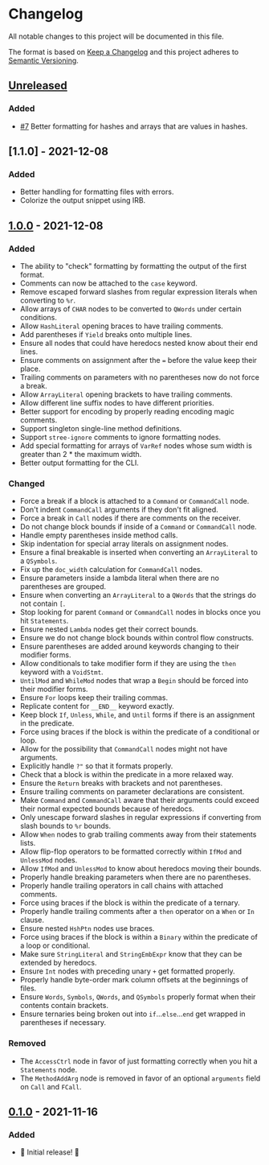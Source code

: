 # Changelog

All notable changes to this project will be documented in this file.

The format is based on [Keep a Changelog](http://keepachangelog.com/en/1.0.0/) and this project adheres to [Semantic Versioning](http://semver.org/spec/v2.0.0.html).

## [Unreleased]

### Added

- [#7](https://github.com/kddnewton/syntax_tree/issues/7) Better formatting for hashes and arrays that are values in hashes.

## [1.1.0] - 2021-12-08

### Added

- Better handling for formatting files with errors.
- Colorize the output snippet using IRB.

## [1.0.0] - 2021-12-08

### Added

- The ability to "check" formatting by formatting the output of the first format.
- Comments can now be attached to the `case` keyword.
- Remove escaped forward slashes from regular expression literals when converting to `%r`.
- Allow arrays of `CHAR` nodes to be converted to `QWords` under certain conditions.
- Allow `HashLiteral` opening braces to have trailing comments.
- Add parentheses if `Yield` breaks onto multiple lines.
- Ensure all nodes that could have heredocs nested know about their end lines.
- Ensure comments on assignment after the `=` before the value keep their place.
- Trailing comments on parameters with no parentheses now do not force a break.
- Allow `ArrayLiteral` opening brackets to have trailing comments.
- Allow different line suffix nodes to have different priorities.
- Better support for encoding by properly reading encoding magic comments.
- Support singleton single-line method definitions.
- Support `stree-ignore` comments to ignore formatting nodes.
- Add special formatting for arrays of `VarRef` nodes whose sum width is greater than 2 * the maximum width.
- Better output formatting for the CLI.

### Changed

- Force a break if a block is attached to a `Command` or `CommandCall` node.
- Don't indent `CommandCall` arguments if they don't fit aligned.
- Force a break in `Call` nodes if there are comments on the receiver.
- Do not change block bounds if inside of a `Command` or `CommandCall` node.
- Handle empty parentheses inside method calls.
- Skip indentation for special array literals on assignment nodes.
- Ensure a final breakable is inserted when converting an `ArrayLiteral` to a `QSymbols`.
- Fix up the `doc_width` calculation for `CommandCall` nodes.
- Ensure parameters inside a lambda literal when there are no parentheses are grouped.
- Ensure when converting an `ArrayLiteral` to a `QWords` that the strings do not contain `[`.
- Stop looking for parent `Command` or `CommandCall` nodes in blocks once you hit `Statements`.
- Ensure nested `Lambda` nodes get their correct bounds.
- Ensure we do not change block bounds within control flow constructs.
- Ensure parentheses are added around keywords changing to their modifier forms.
- Allow conditionals to take modifier form if they are using the `then` keyword with a `VoidStmt`.
- `UntilMod` and `WhileMod` nodes that wrap a `Begin` should be forced into their modifier forms.
- Ensure `For` loops keep their trailing commas.
- Replicate content for `__END__` keyword exactly.
- Keep block `If`, `Unless`, `While`, and `Until` forms if there is an assignment in the predicate.
- Force using braces if the block is within the predicate of a conditional or loop.
- Allow for the possibility that `CommandCall` nodes might not have arguments.
- Explicitly handle `?"` so that it formats properly.
- Check that a block is within the predicate in a more relaxed way.
- Ensure the `Return` breaks with brackets and not parentheses.
- Ensure trailing comments on parameter declarations are consistent.
- Make `Command` and `CommandCall` aware that their arguments could exceed their normal expected bounds because of heredocs.
- Only unescape forward slashes in regular expressions if converting from slash bounds to `%r` bounds.
- Allow `When` nodes to grab trailing comments away from their statements lists.
- Allow flip-flop operators to be formatted correctly within `IfMod` and `UnlessMod` nodes.
- Allow `IfMod` and `UnlessMod` to know about heredocs moving their bounds.
- Properly handle breaking parameters when there are no parentheses.
- Properly handle trailing operators in call chains with attached comments.
- Force using braces if the block is within the predicate of a ternary.
- Properly handle trailing comments after a `then` operator on a `When` or `In` clause.
- Ensure nested `HshPtn` nodes use braces.
- Force using braces if the block is within a `Binary` within the predicate of a loop or conditional.
- Make sure `StringLiteral` and `StringEmbExpr` know that they can be extended by heredocs.
- Ensure `Int` nodes with preceding unary `+` get formatted properly.
- Properly handle byte-order mark column offsets at the beginnings of files.
- Ensure `Words`, `Symbols`, `QWords`, and `QSymbols` properly format when their contents contain brackets.
- Ensure ternaries being broken out into `if`...`else`...`end` get wrapped in parentheses if necessary.

### Removed

- The `AccessCtrl` node in favor of just formatting correctly when you hit a `Statements` node.
- The `MethodAddArg` node is removed in favor of an optional `arguments` field on `Call` and `FCall`.

## [0.1.0] - 2021-11-16

### Added

- 🎉 Initial release! 🎉

[unreleased]: https://github.com/kddnewton/syntax_tree/compare/v1.0.0...HEAD
[1.0.0]: https://github.com/kddnewton/syntax_tree/compare/v0.1.0...v1.0.0
[0.1.0]: https://github.com/kddnewton/syntax_tree/compare/8aa1f5...v0.1.0
